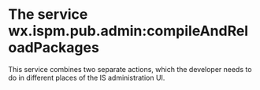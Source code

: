 # The service wx.ispm.pub.admin:compileAndReloadPackages

This service combines two separate actions, which the developer needs to do in different places of the
IS administration UI.

